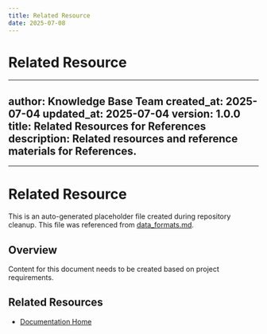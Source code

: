```yaml
---
title: Related Resource
date: 2025-07-08
---
```


# Related Resource

---
author: Knowledge Base Team
created_at: 2025-07-04
updated_at: 2025-07-04
version: 1.0.0
title: Related Resources for References
description: Related resources and reference materials for References.
---

---

# Related Resource

This is an auto-generated placeholder file created during repository cleanup.
This file was referenced from [data_formats.md](data_formats.md).

## Overview

Content for this document needs to be created based on project requirements.

## Related Resources

- [Documentation Home](../../../)
